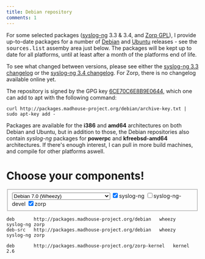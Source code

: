 ```yaml
---
title: Debian repository
comments: 1
---
```



For some selected packages ([syslog-ng][sng] 3.3 & 3.4, and
[Zorp GPL][zorp]), I provide up-to-date packages for a number of
[Debian][debian] and [Ubuntu][ubuntu] releases - see the
<kbd>sources.list</kbd> assemby area just below. The packages will be
kept up to date for all platforms, until at least after a month of the
platforms end of life.

To see what changed between versions, please see either the
[syslog-ng 3.3 changelog][1] or the [syslog-ng 3.4 changelog][2]. For
Zorp, there is no changelog available online yet.

 [sng]: http://www.balabit.com/network-security/syslog-ng/opensource-logging-system/overview
 [zorp]: http://www.balabit.com/network-security/zorp-gpl/overview
 [debian]: http://www.debian.org/
 [ubuntu]: http://www.ubuntu.com/

 [1]: http://git.madhouse-project.org/debian/syslog-ng/plain/debian/changelog?h=packaging/debian/autobuilt/3.3
 [2]: http://git.madhouse-project.org/debian/syslog-ng/plain/debian/changelog?h=packaging/debian/autobuilt/3.4

The repository is signed by the GPG key
[6CE70C6E8B9E0644][archive-key], which one can add to apt with the following command:


    curl http://packages.madhouse-project.org/debian/archive-key.txt | sudo apt-key add -

 [archive-key]: http://packages.madhouse-project.org/debian/archive-key.txt

Packages are available for the **i386** and **amd64** architectures on
both Debian and Ubuntu, but in addition to those, the Debian
repositories also contain *syslog-ng* packages for **powerpc** and
**kfreebsd-amd64** architectures. If there's enough interest, I can
pull in more build machines, and compile for other platforms aswell.

# Choose your components!

<form class="form-inline" id="dist-select">
 <fieldset>
  <select class="inline input-xlarge">
    <optgroup label="Debian">
     <option value="debian-squeeze">Debian 6.0 (Squeeze; stable)</option>
     <option value="debian-wheezy" selected>Debian 7.0 (Wheezy)</option>
     <option value="debian-sid">Debian unstable</option>
    </optgroup>
    <optgroup label="Ubuntu">
     <option value="ubuntu-lucid">Ubuntu 10.04 LTS (Lucid Lynx)</option>
     <option value="ubuntu-natty">Ubuntu 11.04 (Natty Narwhal)</option>
     <option value="ubuntu-oneiric">Ubuntu 11.10 (Oneiric Ocelot)</option>
     <option value="ubuntu-precise">Ubuntu 12.04 LTS (Precise Pangolin)</option>
     <option value="ubuntu-quantal">Ubuntu 12.10 (Quantal Quetzal)</option>
     <option value="ubuntu-raring">Ubuntu 13.04 (Raring Ringtail)</option>
    </optgroup>
  </select>
  <label class="checkbox inline"><input id="cb-sng" checked type="checkbox">syslog-ng</label>
  <label class="checkbox inline"><input id="cb-sng-dev" type="checkbox">syslog-ng-devel</label>
  <label class="checkbox inline"><input id="cb-zorp" checked type="checkbox">zorp</label>
 </fieldset>
</form>

    deb       http://packages.madhouse-project.org/debian   wheezy   syslog-ng zorp
    deb-src   http://packages.madhouse-project.org/debian   wheezy   syslog-ng zorp
    
    deb       http://packages.madhouse-project.org/zorp-kernel   kernel   2.6

<script src="https://ajax.googleapis.com/ajax/libs/jquery/1.7.2/jquery.min.js"></script>
<script src="/assets/asylum/js/sources.list.js" type="text/javascript"></script>
